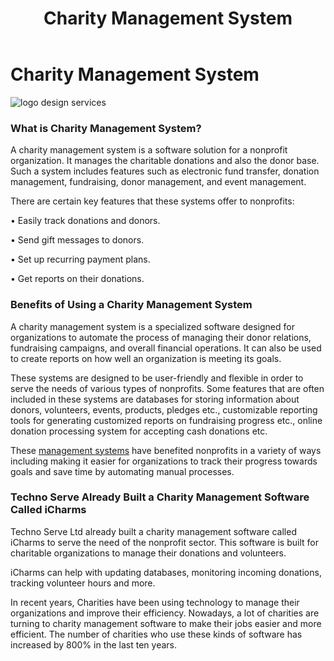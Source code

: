﻿---
layout: ../../../layouts/ServiceLayout.astro
title: "Charity Management System"
faqtitle1: "What are the key features of a Charity Management System?"
faqtext1: "A Charity Management System typically includes features such as donation management, donor management, fundraising tools, event management, and reporting capabilities. These systems allow nonprofits to easily track donations, communicate with donors, organize fundraising campaigns, manage events, and generate reports to evaluate their performance."

faqtitle2: "What are the benefits of using a Charity Management System?"
faqtext2: "Using a Charity Management System offers several benefits to nonprofit organizations, including:
- Streamlined donation and donor management processes
- Enhanced communication with donors through personalized messages and updates
- Simplified setup of recurring donation plans
- Access to comprehensive reports and analytics to track fundraising progress and donor engagement
- Improved efficiency and productivity by automating manual tasks and workflows"

faqtitle3: "How can Techno Serve's iCharms software benefit nonprofits?"
faqtext3: "Techno Serve's iCharms is a specialized charity management software designed to meet the unique needs of nonprofit organizations. It provides features such as database management, donation tracking, volunteer management, and reporting tools. iCharms helps nonprofits streamline their operations, improve efficiency, and better engage with donors and volunteers. With iCharms, nonprofits can efficiently manage their resources, track their impact, and focus on their mission."

---

# Charity Management System

![logo design services](https://technoservesolutions.com/wp-content/uploads/2021/10/undraw_Gifts_re_97j6.svg)

### What is Charity Management System?

A charity management system is a software solution for a nonprofit organization. It manages the charitable donations and also the donor base. Such a system includes features such as electronic fund transfer, donation management, fundraising, donor management, and event management.

There are certain key features that these systems offer to nonprofits:

• Easily track donations and donors.

• Send gift messages to donors.

• Set up recurring payment plans.

• Get reports on their donations.

### Benefits of Using a Charity Management System

A charity management system is a specialized software designed for organizations to automate the process of managing their donor relations, fundraising campaigns, and overall financial operations. It can also be used to create reports on how well an organization is meeting its goals.

These systems are designed to be user-friendly and flexible in order to serve the needs of various types of nonprofits. Some features that are often included in these systems are databases for storing information about donors, volunteers, events, products, pledges etc., customizable reporting tools for generating customized reports on fundraising progress etc., online donation processing system for accepting cash donations etc.

These [management systems](https://schoolwhiteboard.com/) have benefited nonprofits in a variety of ways including making it easier for organizations to track their progress towards goals and save time by automating manual processes.

### Techno Serve Already Built a Charity Management Software Called iCharms

Techno Serve Ltd already built a charity management software called iCharms to serve the need of the nonprofit sector. This software is built for charitable organizations to manage their donations and volunteers.

iCharms can help with updating databases, monitoring incoming donations, tracking volunteer hours and more.

In recent years, Charities have been using technology to manage their organizations and improve their efficiency. Nowadays, a lot of charities are turning to charity management software to make their jobs easier and more efficient. The number of charities who use these kinds of software has increased by 800% in the last ten years.

